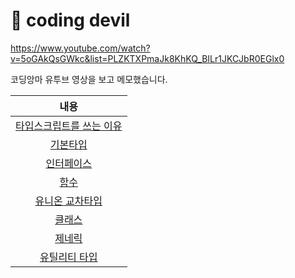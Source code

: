 
# 📌 coding devil 

https://www.youtube.com/watch?v=5oGAkQsGWkc&list=PLZKTXPmaJk8KhKQ_BILr1JKCJbR0EGlx0

코딩앙마 유투브 영상을 보고 메모했습니다.

|내용|
|:------:|
|[타입스크립트를 쓰는 이유](https://github.com/smilejakdu/typescript_study/blob/main/coding_devil/1.md)|
|[기본타입](https://github.com/smilejakdu/typescript_study/blob/main/coding_devil/2.base_type.md)|
|[인터페이스](https://github.com/smilejakdu/typescript_study/blob/main/coding_devil/3.interface.md)|
|[함수](https://github.com/smilejakdu/typescript_study/blob/main/coding_devil/4.function.md)|
|[유니온 교차타입](https://github.com/smilejakdu/typescript_study/blob/main/coding_devil/5.union_intersaction.md)|
|[클래스](https://github.com/smilejakdu/typescript_study/blob/main/coding_devil/6.class.md)|
|[제네릭](https://github.com/smilejakdu/typescript_study/blob/main/coding_devil/7.generic.md)|
|[유틸리티 타입](https://github.com/smilejakdu/typescript_study/blob/main/coding_devil/8.utility_types.md)|